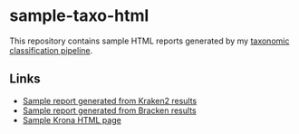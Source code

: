 # sample-taxo-html
This repository contains sample HTML reports generated by my [taxonomic classification pipeline](https://github.com/hasnotif/cavs-taxonomic-classification).

## Links ##

- [Sample report generated from Kraken2 results](https://htmlpreview.github.io/?https://github.com/hasnotif/sample-taxo-html/blob/ff9614537be59e62b24ba05fb5c3f45be931c052/sample_html_kraken/results.html)
- [Sample report generated from Bracken results](https://htmlpreview.github.io/?https://github.com/hasnotif/sample-taxo-html/blob/9aeaa35dc2ad9a7066a810d49dbcddbc3716989a/sample_html/results.html)
- [Sample Krona HTML page](https://htmlpreview.github.io/?https://github.com/hasnotif/sample-taxo-html/blob/385977cdfcab1b80aa4125a751e60108f7518a21/test_krona.html)
